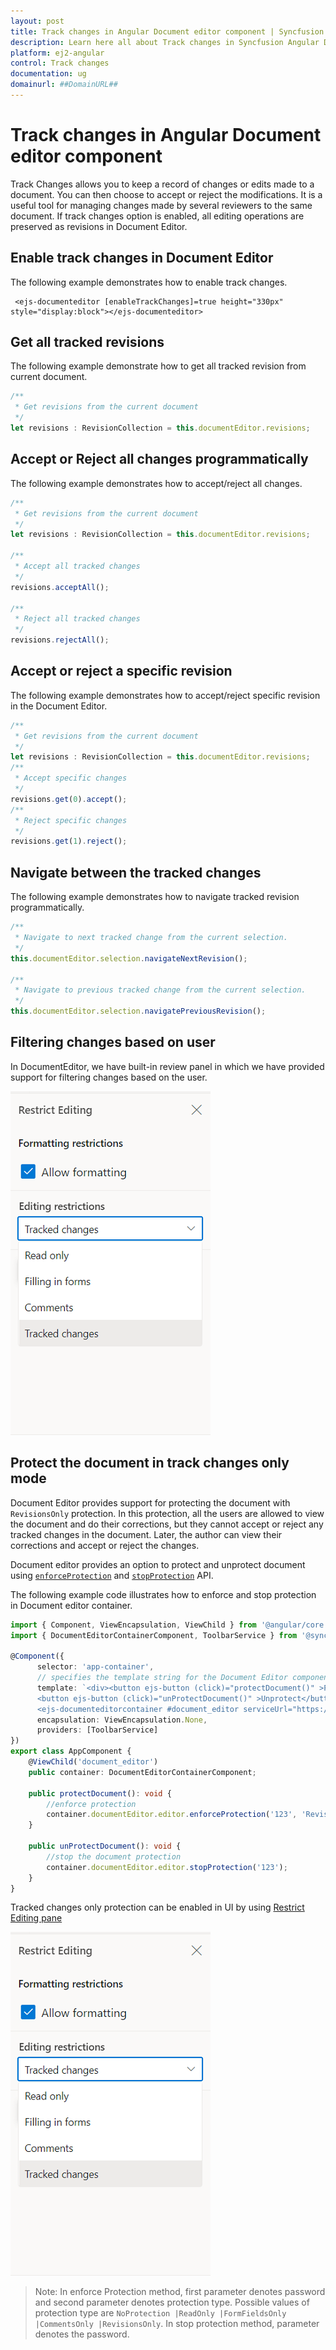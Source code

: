 ```yaml
---
layout: post
title: Track changes in Angular Document editor component | Syncfusion
description: Learn here all about Track changes in Syncfusion Angular Document editor component of Syncfusion Essential JS 2 and more.
platform: ej2-angular
control: Track changes 
documentation: ug
domainurl: ##DomainURL##
---
```


# Track changes in Angular Document editor component

Track Changes allows you to keep a record of changes or edits made to a document. You can then choose to accept or reject the modifications. It is a useful tool for managing changes made by several reviewers to the same document. If track changes option is enabled, all editing operations are preserved as revisions in Document Editor.

## Enable track changes in Document Editor

The following example demonstrates how to enable track changes.

```
 <ejs-documenteditor [enableTrackChanges]=true height="330px" style="display:block"></ejs-documenteditor>
```

## Get all tracked revisions

The following example demonstrate how to get all tracked revision from current document.

```typescript
/**
 * Get revisions from the current document
 */
let revisions : RevisionCollection = this.documentEditor.revisions;
```

## Accept or Reject all changes programmatically

The following example demonstrates how to accept/reject all changes.

```typescript
/**
 * Get revisions from the current document
 */
let revisions : RevisionCollection = this.documentEditor.revisions;

/**
 * Accept all tracked changes
 */
revisions.acceptAll();

/**
 * Reject all tracked changes
 */
revisions.rejectAll();
```

## Accept or reject a specific revision

The following example demonstrates how to accept/reject specific revision in the Document Editor.

```typescript
/**
 * Get revisions from the current document
 */
let revisions : RevisionCollection = this.documentEditor.revisions;
/**
 * Accept specific changes
 */
revisions.get(0).accept();
/**
 * Reject specific changes
 */
revisions.get(1).reject();
```

## Navigate between the tracked changes

The following example demonstrates how to navigate tracked revision programmatically.

```typescript
/**
 * Navigate to next tracked change from the current selection.
 */
this.documentEditor.selection.navigateNextRevision();

/**
 * Navigate to previous tracked change from the current selection.
 */
this.documentEditor.selection.navigatePreviousRevision();
```

## Filtering changes based on user

In DocumentEditor, we have built-in review panel in which we have provided support for filtering changes based on the user.

![Track changes](images/tracked-changes.png)

## Protect the document in track changes only mode

Document Editor provides support for protecting the document with `RevisionsOnly` protection. In this protection, all the users are allowed to view the document and do their corrections, but they cannot accept or reject any tracked changes in the document. Later, the author can view their corrections and accept or reject the changes.

Document editor provides an option to protect and unprotect document using [`enforceProtection`](https://ej2.syncfusion.com/angular/documentation/api/document-editor/editor/#enforceprotection) and [`stopProtection`](https://ej2.syncfusion.com/angular/documentation/api/document-editor/editor/#stopprotection) API.

The following example code illustrates how to enforce and stop protection in Document editor container.

```typescript
import { Component, ViewEncapsulation, ViewChild } from '@angular/core';
import { DocumentEditorContainerComponent, ToolbarService } from '@syncfusion/ej2-angular-documenteditor';

@Component({
      selector: 'app-container',
      // specifies the template string for the Document Editor component
      template: `<div><button ejs-button (click)="protectDocument()" >Protect</button>
      <button ejs-button (click)="unProtectDocument()" >Unprotect</button>
      <ejs-documenteditorcontainer #document_editor serviceUrl="https://ej2services.syncfusion.com/production/web-services/api/documenteditor/" height="600px" style="display:block" [enableToolbar]=true> </ejs-documenteditorcontainer></div>`,
      encapsulation: ViewEncapsulation.None,
      providers: [ToolbarService]
})
export class AppComponent {
    @ViewChild('document_editor')
    public container: DocumentEditorContainerComponent;

    public protectDocument(): void {
        //enforce protection
        container.documentEditor.editor.enforceProtection('123', 'RevisionsOnly');
    }

    public unProtectDocument(): void {
        //stop the document protection
        container.documentEditor.editor.stopProtection('123');
    }
}
```

Tracked changes only protection can be enabled in UI by using [Restrict Editing pane](../document-editor/document-management#restrict-editing-pane)

![Enable track changes only protection](images/tracked-changes.png)

>Note: In enforce Protection method, first parameter denotes password and second parameter denotes protection type. Possible values of protection type are `NoProtection |ReadOnly |FormFieldsOnly |CommentsOnly |RevisionsOnly`. In stop protection method, parameter denotes the password.